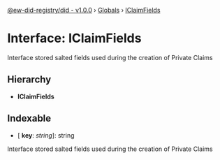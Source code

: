 [@ew-did-registry/did - v1.0.0](../README.md) › [Globals](../globals.md) › [IClaimFields](iclaimfields.md)

# Interface: IClaimFields

Interface stored salted fields used during the creation of Private Claims

## Hierarchy

* **IClaimFields**

## Indexable

* \[ **key**: *string*\]: string

Interface stored salted fields used during the creation of Private Claims
